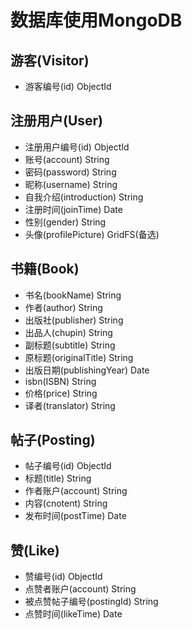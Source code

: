 # 数据库使用MongoDB

## 游客(Visitor)

* 游客编号(id)               ObjectId


## 注册用户(User)

* 注册用户编号(id)           ObjectId
* 账号(account)              String
* 密码(password)             String
* 昵称(username)             String
* 自我介绍(introduction)     String
* 注册时间(joinTime)         Date
* 性别(gender) 				 String
* 头像(profilePicture)       GridFS(备选)


##   书籍(Book)

- 书名(bookName)             String
- 作者(author)               String
- 出版社(publisher)          String
- 出品人(chupin)             String
- 副标题(subtitle)           String
- 原标题(originalTitle)      String
- 出版日期(publishingYear)   Date
- isbn(ISBN)                 String
- 价格(price)                String
- 译者(translator)           String


## 帖子(Posting)

* 帖子编号(id)               ObjectId
* 标题(title)                String
* 作者账户(account)          String
* 内容(cnotent)              String
* 发布时间(postTime)         Date


## 赞(Like)

* 赞编号(id) 				 ObjectId
* 点赞者账户(account) 		 String
* 被点赞帖子编号(postingId)  String
* 点赞时间(likeTime) 		 Date

